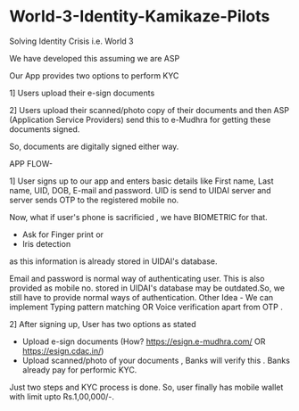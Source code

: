 # World-3-Identity-Kamikaze-Pilots
Solving Identity Crisis i.e. World 3

We have developed this assuming we are ASP

Our App provides two options to perform KYC

1] Users upload their e-sign documents

2] Users upload their scanned/photo copy of their documents and then ASP (Application Service Providers) send this to e-Mudhra for getting these documents signed.

So, documents are digitally signed either way.

APP FLOW-

1] User signs up to our app and enters basic details like First name, Last name, UID, DOB, E-mail and password.
UID is send to UIDAI server and server sends OTP to the registered mobile no.

Now, what if user's phone is sacrificied , we have BIOMETRIC for that.

- Ask for Finger print or
- Iris detection 

as this information is already stored in UIDAI's database.

Email and password is normal way of authenticating user. This is also provided as mobile no. stored in UIDAI's database may be outdated.So, we still have to provide normal ways of authentication.
Other Idea - We can implement Typing pattern matching OR Voice verification apart from OTP .

2] After signing up, User has two options as stated
- Upload e-sign documents (How?  https://esign.e-mudhra.com/ OR https://esign.cdac.in/)
- Upload scanned/photo of your documents , Banks will verify this . Banks already pay for performic KYC.

Just two steps and KYC process is done. So, user finally has mobile wallet with limit upto Rs.1,00,000/-.

